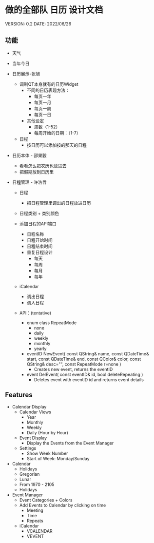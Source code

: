 # 做的全部队 日历 设计文档

VERSION: 0.2
DATE: 2022/06/26

## 功能

- 天气
- 当年今日


- 日历展示-张旭
    - 调制QT本身就有的日历Widget
        - 不同的日历表现方法：
            - 每页一年
            - 每页一月
            - 每页一周
            - 每页一日
        - 其他设定
            - 周数（1-52）
            - 每周开始的日期：（1-7）
    - 日程
        - 按日历可以添加按的那天的日程
        
- 日历本体 - 邵果毅
    - 看看怎么把农历也放进去
    - 把假期放到日历里

- 日程管理 - 许浩哲
    - 日程
        - 把日程管理里调出的日程放进日历
    - 日程类别 + 类别颜色
    - 添加日程的API端口
        - 日程名称
        - 日程开始时间
        - 日程结束时间
        - 重复日程设计
            - 每天
            - 每周
            - 每月
            - 每年
    - iCalendar
        - 调出日程
        - 调入日程
        
    - API：(tentative)
        - enum class RepeatMode
            - none
            - daily
            - weekly
            - monthly
            - yearly
        - eventID NewEvent(
            const QString& name, 
            const QDateTime& start, 
            const QDateTime& end,
            const QColor& color, 
            const QString& desc="",
            const RepeatMode r=none
            )
            - Creates new event, returns the eventID
        - event DelEvent(
            const eventID& id, 
            bool deleteRepeating
            )
            - Deletes event with eventID id and returns event details

## Features
- Calendar Display
    - Calendar Views
        - Year
        - Monthly
        - Weekly
        - Daily (Hour by Hour)
    - Event Display
        - Display the Events from the Event Manager
    - Settings
        - Show Week Number
        - Start of Week: Monday/Sunday
- Calendar
    - Holidays
    - Gregorian
    - Lunar
    - From 1970 - 2105
    - Holidays
- Event Manager
    - Event Categories + Colors
    - Add Events to Calendar by clicking on time
        - Meeting
        - Time
        - Repeats
    - iCalendar
        - VCALENDAR
        - VEVENT
